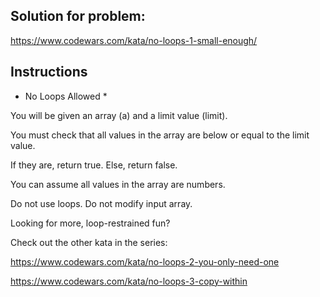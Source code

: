 ## Solution for problem:

https://www.codewars.com/kata/no-loops-1-small-enough/

## Instructions

* No Loops Allowed *

You will be given an array (a) and a limit value (limit). 

You must check that all values in the array are below or 
equal to the limit value. 

If they are, return true. Else, return false.

You can assume all values in the array are numbers.

Do not use loops. Do not modify input array.

Looking for more, loop-restrained fun? 

Check out the other kata in the series:

https://www.codewars.com/kata/no-loops-2-you-only-need-one

https://www.codewars.com/kata/no-loops-3-copy-within